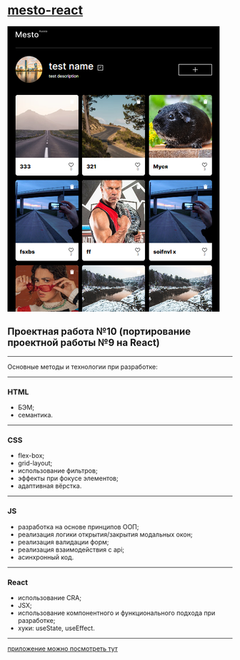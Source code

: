 # [mesto-react](https://goplomah.github.io/mesto-react/)

![Иллюстрация к проекту](https://github.com/goplomah/mesto-react/blob/main/src/images/mesto-for-readme.png)

## Проектная работа №10 (портирование проектной работы №9 на React)

---

Основные методы и технологии при разработке:

---

### HTML

- БЭМ;
- семантика.

---

### CSS

- flex-box;
- grid-layout;
- использование фильтров;
- эффекты при фокусе элементов;
- адаптивная вёрстка.

---

### JS

- разработка на основе принципов ООП;
- реализация логики открытия/закрытия модальных окон;
- реализация валидации форм;
- реализация взаимодействия с api;
- асинхронный код.

---

### React

- использование CRA;
- JSX;
- использование компонентного и функционального подхода при разработке;
- хуки: useState, useEffect.

---

[ приложение можно посмотреть тут](https://goplomah.github.io/mesto-react/)